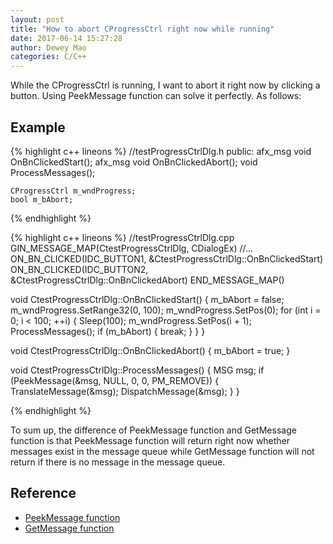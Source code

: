 ```yaml
--- 
layout: post 
title: "How to abort CProgressCtrl right now while running" 
date: 2017-06-14 15:27:28 
author: Dewey Mao 
categories: C/C++ 
--- 
```


While the CProgressCtrl is running, I want to abort it right now by clicking a button.
Using PeekMessage function can solve it perfectly. As follows: 

## Example
{% highlight c++ lineons %}
//testProgressCtrlDlg.h
public:
	afx_msg void OnBnClickedStart();
	afx_msg void OnBnClickedAbort();
	void ProcessMessages();

	CProgressCtrl m_wndProgress;
	bool m_bAbort;
	
{% endhighlight %}

{% highlight c++ lineons %}
//testProgressCtrlDlg.cpp
GIN_MESSAGE_MAP(CtestProgressCtrlDlg, CDialogEx)
	//...
	ON_BN_CLICKED(IDC_BUTTON1, &CtestProgressCtrlDlg::OnBnClickedStart)
	ON_BN_CLICKED(IDC_BUTTON2, &CtestProgressCtrlDlg::OnBnClickedAbort)
END_MESSAGE_MAP()

void CtestProgressCtrlDlg::OnBnClickedStart() {
	m_bAbort = false;
	m_wndProgress.SetRange32(0, 100);
	m_wndProgress.SetPos(0);
	for (int i = 0; i < 100; ++i) {
		Sleep(100);
		m_wndProgress.SetPos(i + 1);
		ProcessMessages();
		if (m_bAbort) {
			break;
		}
	}
}

void CtestProgressCtrlDlg::OnBnClickedAbort() {
	m_bAbort = true;
}

void CtestProgressCtrlDlg::ProcessMessages() {
	MSG msg;
	if (PeekMessage(&msg, NULL, 0, 0, PM_REMOVE)) {
		TranslateMessage(&msg);
		DispatchMessage(&msg);
	}
}

{% endhighlight %}

To sum up, the difference of PeekMessage function and GetMessage function is that PeekMessage function will return right now whether messages exist in the message queue while 
GetMessage function will not return if there is no message in the message queue.

## Reference
- <a href="https://msdn.microsoft.com/en-us/library/windows/desktop/ms644943(v=vs.85).aspx" target="_blank">PeekMessage function</a> 
- <a href="https://msdn.microsoft.com/en-us/library/ms644936(v=vs.85).aspx" target="_blank">GetMessage function</a> 